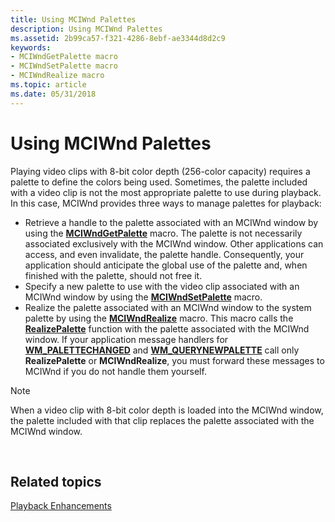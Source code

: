 ```yaml
---
title: Using MCIWnd Palettes
description: Using MCIWnd Palettes
ms.assetid: 2b99ca57-f321-4286-8ebf-ae3344d8d2c9
keywords:
- MCIWndGetPalette macro
- MCIWndSetPalette macro
- MCIWndRealize macro
ms.topic: article
ms.date: 05/31/2018
---
```


# Using MCIWnd Palettes

Playing video clips with 8-bit color depth (256-color capacity) requires a palette to define the colors being used. Sometimes, the palette included with a video clip is not the most appropriate palette to use during playback. In this case, MCIWnd provides three ways to manage palettes for playback:

-   Retrieve a handle to the palette associated with an MCIWnd window by using the [**MCIWndGetPalette**](/windows/desktop/api/Vfw/nf-vfw-mciwndgetpalette) macro. The palette is not necessarily associated exclusively with the MCIWnd window. Other applications can access, and even invalidate, the palette handle. Consequently, your application should anticipate the global use of the palette and, when finished with the palette, should not free it.
-   Specify a new palette to use with the video clip associated with an MCIWnd window by using the [**MCIWndSetPalette**](/windows/desktop/api/Vfw/nf-vfw-mciwndsetpalette) macro.
-   Realize the palette associated with an MCIWnd window to the system palette by using the [**MCIWndRealize**](/windows/desktop/api/Vfw/nf-vfw-mciwndrealize) macro. This macro calls the [**RealizePalette**](https://docs.microsoft.com/windows/desktop/api/wingdi/nf-wingdi-realizepalette) function with the palette associated with the MCIWnd window. If your application message handlers for [**WM\_PALETTECHANGED**](https://docs.microsoft.com/windows/desktop/gdi/wm-palettechanged) and [**WM\_QUERYNEWPALETTE**](https://docs.microsoft.com/windows/desktop/gdi/wm-querynewpalette) call only **RealizePalette** or **MCIWndRealize**, you must forward these messages to MCIWnd if you do not handle them yourself.

> [!Note]  
> When a video clip with 8-bit color depth is loaded into the MCIWnd window, the palette included with that clip replaces the palette associated with the MCIWnd window.

 

## Related topics

<dl> <dt>

[Playback Enhancements](playback-enhancements.md)
</dt> </dl>

 

 





